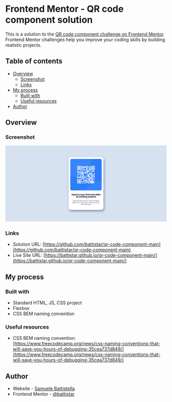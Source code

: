 # Frontend Mentor - QR code component solution

This is a solution to the [QR code component challenge on Frontend Mentor](https://www.frontendmentor.io/challenges/qr-code-component-iux_sIO_H). Frontend Mentor challenges help you improve your coding skills by building realistic projects.

## Table of contents

- [Overview](#overview)
  - [Screenshot](#screenshot)
  - [Links](#links)
- [My process](#my-process)
  - [Built with](#built-with)
  - [Useful resources](#useful-resources)
- [Author](#author)

## Overview

### Screenshot

![](./screenshot.jpg)

### Links

- Solution URL: [https://github.com/battistar/qr-code-component-main](https://github.com/battistar/qr-code-component-main)
- Live Site URL: [https://battistar.github.io/qr-code-component-main/](https://battistar.github.io/qr-code-component-main/)

## My process

### Built with

- Standard HTML, JS, CSS project
- Flexbox
- CSS BEM naming convention

### Useful resources

- CSS BEM naming convention: [https://www.freecodecamp.org/news/css-naming-conventions-that-will-save-you-hours-of-debugging-35cea737d849/](https://www.freecodecamp.org/news/css-naming-conventions-that-will-save-you-hours-of-debugging-35cea737d849/)

## Author

- Website - [Samuele Battistella](https://battistar.github.io/)
- Frontend Mentor - [@battistar](https://www.frontendmentor.io/profile/battistar)
